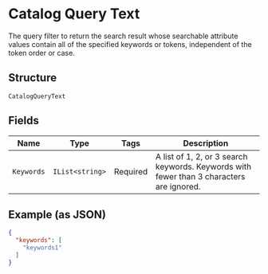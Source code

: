 
# Catalog Query Text

The query filter to return the search result whose searchable attribute values contain all of the specified keywords or tokens, independent of the token order or case.

## Structure

`CatalogQueryText`

## Fields

| Name | Type | Tags | Description |
|  --- | --- | --- | --- |
| `Keywords` | `IList<string>` | Required | A list of 1, 2, or 3 search keywords. Keywords with fewer than 3 characters are ignored. |

## Example (as JSON)

```json
{
  "keywords": [
    "keywords1"
  ]
}
```

